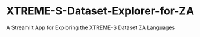 # XTREME-S-Dataset-Explorer-for-ZA
A Streamlit App for Exploring the XTREME-S Dataset ZA Languages 
